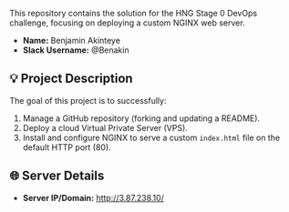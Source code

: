 This repository contains the solution for the HNG Stage 0 DevOps challenge, focusing on deploying a custom NGINX web server.

* **Name:** Benjamin Akinteye
* **Slack Username:** @Benakin

## 💡 Project Description
The goal of this project is to successfully:
1.  Manage a GitHub repository (forking and updating a README).
2.  Deploy a cloud Virtual Private Server (VPS).
3.  Install and configure NGINX to serve a custom `index.html` file on the default HTTP port (80).

## 🌐 Server Details
* **Server IP/Domain:** http://3.87.238.10/



